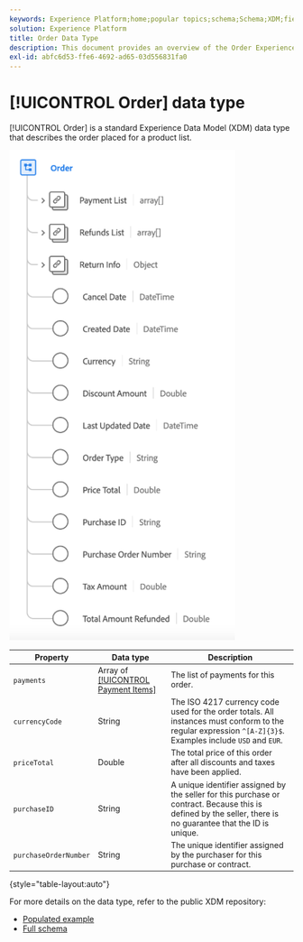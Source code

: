 ```yaml
---
keywords: Experience Platform;home;popular topics;schema;Schema;XDM;fields;schemas;Schemas;order;datatype;data-type;data type;
solution: Experience Platform
title: Order Data Type
description: This document provides an overview of the Order Experience Data Model (XDM) data type.
exl-id: abfc6d53-ffe6-4692-ad65-03d556831fa0
---
```

# [!UICONTROL Order] data type

[!UICONTROL Order] is a standard Experience Data Model (XDM) data type that describes the order placed for a product list.

<img src='../images/data-types/order.PNG' width=400 /><br />

| Property | Data type | Description |
| --- | --- | --- |
| `payments` | Array of [[!UICONTROL Payment Items]](./payment-item.md) | The list of payments for this order. |
| `currencyCode` | String | The ISO 4217 currency code used for the order totals. All instances must conform to the regular expression `^[A-Z]{3}$`. Examples include `USD` and `EUR`.  |
| `priceTotal` | Double | The total price of this order after all discounts and taxes have been applied. |
| `purchaseID` | String | A unique identifier assigned by the seller for this purchase or contract. Because this is defined by the seller, there is no guarantee that the ID is unique. |
| `purchaseOrderNumber` | String | The unique identifier assigned by the purchaser for this purchase or contract. |

{style="table-layout:auto"}

For more details on the data type, refer to the public XDM repository:

* [Populated example](https://github.com/adobe/xdm/blob/master/components/datatypes/data/order.example.1.json)
* [Full schema](https://github.com/adobe/xdm/blob/master/components/datatypes/data/order.schema.json)
